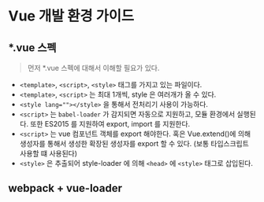 # Vue 개발 환경 가이드

## *.vue 스펙

> 먼저 *.vue 스펙에 대해서 이해할 필요가 있다.

- `<template>`, `<script>`, `<style>` 태그를 가지고 있는 파일이다.
- `<template>`, `<script>` 는 최대 1개씩, style 은 여러개가 올 수 있다.
- `<style lang=""></style>` 을 통해서 전처리기 사용이 가능하다.
- `<script>` 는 `babel-loader` 가 감지되면 자동으로 지원하고, 모듈 환경에서 실행된다. 또한 ES2015 를 지원하여 export, import 를 지원한다.
- `<script>` 는 vue 컴포넌트 객체를 export 해야한다. 혹은 Vue.extend()에 의해 생성자를 통해서 생성한 확장된 생성자를 export 할 수 있다. (보통 타입스크립트 사용할 떄 사용된다)
- `<style>` 은 추출되어 style-loader 에 의해 `<head>` 에 `<style>` 태그로 삽입된다.

## webpack + vue-loader

